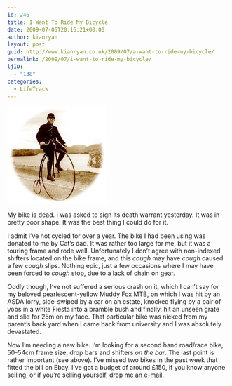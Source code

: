 ```yaml
---
id: 246
title: I Want To Ride My Bicycle
date: 2009-07-05T20:16:21+00:00
author: kianryan
layout: post
guid: http://www.kianryan.co.uk/2009/07/a-want-to-ride-my-bicycle/
permalink: /2009/07/i-want-to-ride-my-bicycle/
ljID:
  - "138"
categories:
  - LifeTrack
---
```

![Pennyfarthing](/assets/images/2009/07/pennyfarthing.jpg)

My bike is dead. I was asked to sign its death warrant yesterday. It was in pretty poor shape. It was the best thing I could do for it.

I admit I&#8217;ve not cycled for over a year. The bike I had been using was donated to me by Cat&#8217;s dad. It was rather too large for me, but it was a touring frame and rode well. Unfortunately I don&#8217;t agree with non-indexed shifters located on the bike frame, and this _cough_ may have _cough_ caused a few _cough_ slips. Nothing epic, just a few occasions where I may have been forced to _cough_ stop, due to a lack of chain on gear.

Oddly though, I&#8217;ve not suffered a serious crash on it, which I can&#8217;t say for my beloved pearlescent-yellow Muddy Fox MTB, on which I was hit by an ASDA lorry, side-swiped by a car on an estate, knocked flying by a pair of yobs in a white Fiesta into a bramble bush and finally, hit an unseen grate and slid for 25m on my face. That particular bike was nicked from my parent&#8217;s back yard when I came back from university and I was absolutely devastated.

Now I&#8217;m needing a new bike. I&#8217;m looking for a second hand road/race bike, 50-54cm frame size, drop bars and shifters _on the bar_. The last point is rather important (see above). I&#8217;ve missed two bikes in the past week that fitted the bill on Ebay. I&#8217;ve got a budget of around £150, if you know anyone selling, or if you&#8217;re selling yourself, [drop me an e-mail](mailto:kian@kianryan.co.uk).